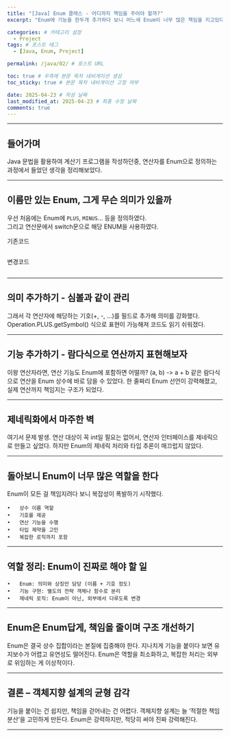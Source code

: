 ```yaml
---
title: "[Java] Enum 클래스 - 어디까지 책임을 주어야 할까?"
excerpt: "Enum에 기능을 한두개 추가하다 보니 어느새 Enum이 너무 많은 책임을 지고있다. 책임과 역할을 명확히 분리하자."

categories: # 카테고리 설정
  - Project
tags: # 포스트 태그
  - [Java, Enum, Project]

permalink: /java/02/ # 포스트 URL

toc: true # 우측에 본문 목차 네비게이션 생성
toc_sticky: true # 본문 목차 네비게이션 고정 여부

date: 2025-04-23 # 작성 날짜
last_modified_at: 2025-04-23 # 최종 수정 날짜
comments: true
---
```

---

## 들어가며

Java 문법을 활용하여 계산기 프로그램을 작성하던중, 연산자를 Enum으로 정의하는 과정에서 들었던 생각을 정리해보았다.

---

## 이름만 있는 Enum, 그게 무슨 의미가 있을까

우선 처음에는 Enum에 `PLUS`, `MINUS`... 등을 정의하였다.  
그리고 연산문에서 switch문으로 해당 ENUM을 사용하였다.  

기존코드
```
```


변경코드
```
```

--- 

## 의미 추가하기 - 심볼과 같이 관리

그래서 각 연산자에 해당하는 기호(+, -, …)를 필드로 추가해 의미를 강화했다.
Operation.PLUS.getSymbol() 식으로 표현이 가능해져 코드도 읽기 쉬워졌다.

---

## 기능 추가하기 - 람다식으로 연산까지 표현해보자

이왕 연산자라면, 연산 기능도 Enum에 포함하면 어떨까?
(a, b) -> a + b 같은 람다식으로 연산을 Enum 상수에 바로 담을 수 있었다.
한 줄짜리 Enum 선언이 강력해졌고, 실제 연산까지 책임지는 구조가 되었다.

---

## 제네릭화에서 마주한 벽

여기서 문제 발생.
연산 대상이 꼭 int일 필요는 없어서, 연산자 인터페이스를 제네릭으로 만들고 싶었다.
하지만 Enum의 제네릭 처리와 타입 추론이 매끄럽지 않았다.

---

## 돌아보니 Enum이 너무 많은 역할을 한다

Enum이 모든 걸 책임지려다 보니 복잡성이 폭발하기 시작했다.  


    •	상수 이름 역할  
	•	기호를 제공  
	•	연산 기능을 수행  
	•	타입 제약을 고민  
	•	복잡한 로직까지 포함  

---

## 역할 정리: Enum이 진짜로 해야 할 일

	•	Enum: 의미와 상징만 담당 (이름 + 기호 정도)
	•	기능 구현: 별도의 전략 객체나 함수로 분리
	•	제네릭 로직: Enum이 아닌, 외부에서 다루도록 변경

---

## Enum은 Enum답게, 책임을 줄이며 구조 개선하기

Enum은 결국 상수 집합이라는 본질에 집중해야 한다.
지나치게 기능을 붙이다 보면 유지보수가 어렵고 유연성도 떨어진다.
Enum은 역할을 최소화하고, 복잡한 처리는 외부로 위임하는 게 이상적이다.

---

## 결론 – 객체지향 설계의 균형 감각

기능을 붙이는 건 쉽지만, 책임을 걷어내는 건 어렵다.
객체지향 설계는 늘 ‘적절한 책임 분산’을 고민하게 만든다.
Enum은 강력하지만, 적당히 써야 진짜 강력해진다.

---